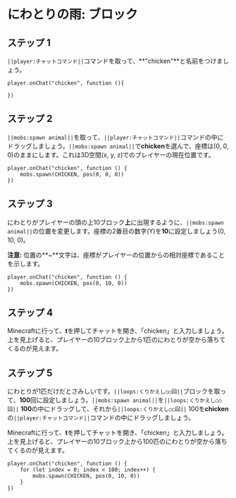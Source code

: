 # にわとりの雨: ブロック


## ステップ 1
``||player:チャットコマンド||``コマンドを取って、**"chicken"**と名前をつけましょう。

```blocks
player.onChat("chicken", function (){ 
 
}) 
```

## ステップ 2

``||mobs:spawn animal||``を取って、``||player:チャットコマンド||``コマンドの中にドラッグしましょう。``||mobs:spawn animal||``で**chicken**を選んで、座標は(0, 0, 0)のままにします。これは3D空間(x, y, z)でのプレイヤーの現在位置です。

```blocks
player.onChat("chicken", function () { 
    mobs.spawn(CHICKEN, pos(0, 0, 0)) 
}) 
```

## ステップ 3

にわとりがプレイヤーの頭の上10ブロック**上**に出現するように、``||mobs:spawn animal||``の位置を変更します。座標の2番目の数字(Y)を**10**に設定しましょう(0, 10, 0)。

**注意:** 位置の**~**文字は、座標がプレイヤーの位置からの相対座標であることを示します。

```blocks
player.onChat("chicken", function () { 
    mobs.spawn(CHICKEN, pos(0, 10, 0)) 
}) 
```

## ステップ 4

Minecraftに行って、**t**を押してチャットを開き、「chicken」と入力しましょう。上を見上げると、プレイヤーの10ブロック上から1匹のにわとりが空から落ちてくるのが見えます。

## ステップ 5

にわとりが1匹だけだとさみしいです。``||loops:くりかえし○○回||``ブロックを取って、**100**回に設定しましょう。``||mobs:spawn animal||``を``||loops:くりかえし○○回||`` **100**の中にドラッグして、それから``||loops:くりかえし○○回||`` 100を**chicken**の``||player:チャットコマンド||``コマンドの中にドラッグしましょう。

Minecraftに行って、**t**を押してチャットを開き、「chicken」と入力しましょう。上を見上げると、プレイヤーの10ブロック上から100匹のにわとりが空から落ちてくるのが見えます。

```blocks
player.onChat("chicken", function () { 
    for (let index = 0; index < 100; index++) { 
        mobs.spawn(CHICKEN, pos(0, 10, 0)) 
    } 
}) 
```

